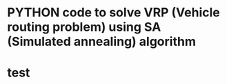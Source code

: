 # PYTHON code to solve VRP (Vehicle routing problem) using SA (Simulated annealing) algorithm

# test
